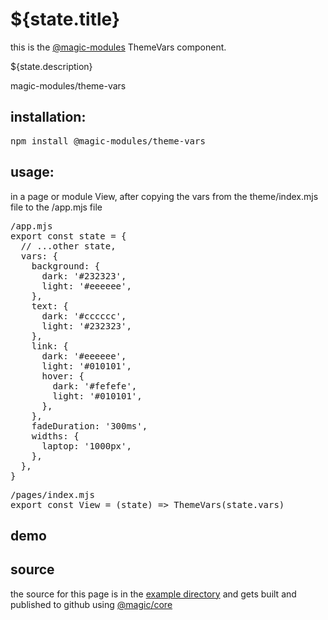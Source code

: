 # ${state.title}

this is the
[@magic-modules](https://github.com/magic-modules)
ThemeVars component.

${state.description}

<GitBadges>magic-modules/theme-vars</GitBadges>

<h2 id='installation'>installation:</h2>

<Pre>npm install @magic-modules/theme-vars</Pre>

<h2 id='usage'>usage:</h2>

in a page or module View, after copying the vars from the theme/index.mjs
file to the /app.mjs file

<Pre>
/app.mjs
export const state = {
  // ...other state,
  vars: {
    background: {
      dark: '#232323',
      light: '#eeeeee',
    },
    text: {
      dark: '#cccccc',
      light: '#232323',
    },
    link: {
      dark: '#eeeeee',
      light: '#010101',
      hover: {
        dark: '#fefefe',
        light: '#010101',
      },
    },
    fadeDuration: '300ms',
    widths: {
      laptop: '1000px',
    },
  },
}
</Pre>

<Pre>
/pages/index.mjs
export const View = (state) => ThemeVars(state.vars)
</Pre>

## demo

<ThemeVars state></ThemeVars>

<h2 id='source'>source</h2>

the source for this page is in the
[example directory](https://github.com/magic-modules/hero/tree/master/example)
and gets built and published to github using
[@magic/core](https://github.com/magic/core)

